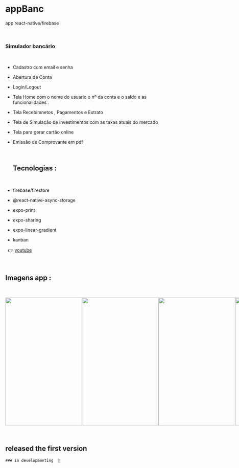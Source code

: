 # appBanc
app react-native/firebase

&nbsp;

 ### Simulador bancário
 &nbsp;
- Cadastro com email e senha
- Abertura de Conta
- Login/Logout 
- Tela Home com o nome do usuario o nº da conta e o saldo e as funcionalidades . 
- Tela Recebimnetos , Pagamentos e Extrato
- Tela de Simulação de investimentos com as taxas atuais do mercado 
- Tela para gerar cartão online
- Emissão de Comprovante em pdf

   &nbsp;
   
   
  ## Tecnologias :
  &nbsp;
 - firebase/firestore  
 - @react-native-async-storage
 - expo-print
 - expo-sharing  
 - expo-linear-gradient
 - kanban
 

  &nbsp;
  :point_right:
  [youtube](https://www.youtube.com/watch?v=OAXibz_2vn0)


   &nbsp;
   
   ## Imagens app :
   &nbsp;
   
 <div style="display:flex; justify-content: space-evenly;">

    
  
  <img src="https://user-images.githubusercontent.com/79234840/190030968-252c1201-23c7-4c5a-b27d-a09d0ffd5884.png" width="240px" height="400px"/>
  
  <img src="https://user-images.githubusercontent.com/79234840/190030949-8124737e-b13d-4912-a9e2-7f2685d9fd2f.png" width="240px" height="400px"/>

  <img src="https://user-images.githubusercontent.com/79234840/190030969-3166ab34-9572-4570-a14c-d517dc775ba7.png" width="240px" height="400px"/>

  <img src="https://user-images.githubusercontent.com/79234840/190030959-c8fe7876-e40e-455e-a7d4-47caa1f9117a.png" width="240px" height="400px"/>
  
   <img src="https://user-images.githubusercontent.com/79234840/190030963-f58b04fb-01fb-4d09-beae-5d13e7b1e881.png" width="240px" height="400px"/>

   <img src="https://user-images.githubusercontent.com/79234840/190030964-9e036b32-772c-43ac-beb8-6c4be6b053a5.png" width="240px" height="400px"/>

  <img src="https://user-images.githubusercontent.com/79234840/190030958-36e1c694-b50e-4864-b427-74dc5da4c42a.png" width="240px" height="400px"/>

  <img src="https://user-images.githubusercontent.com/79234840/190030957-0dab9a25-9658-4ace-9dfe-0855a5a42bc6.png" width="240px" height="400px"/>

  <img src="https://user-images.githubusercontent.com/79234840/190030952-05ca9272-1da1-4875-bf32-0f0562d88d6a.png" width="240px" height="400px"/>
  
  <img src="https://user-images.githubusercontent.com/79234840/190030971-078be133-cbb1-423e-a6f7-96a96fbdfae6.png" width="240px" height="400px"/>
  
  <img src="https://user-images.githubusercontent.com/79234840/190030966-50ada949-4493-438c-97c3-3b85835805e7.png" width="240px" height="400px"/>

  
     

 </div>

&nbsp;

## released the first version
    ### in developmenting  🚧

